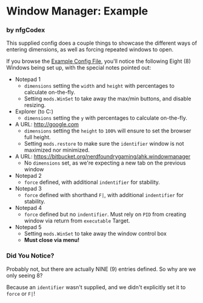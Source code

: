 # Window Manager: Example
### by nfgCodex

This supplied config does a couple things to showcase the different ways of entering dimensions, as well as forcing repeated windows to open.

If you browse the [Example Config File](./WindowConfig.json), you'll notice the following Eight (8) Windows being set up, with the special notes pointed out:

* Notepad 1
    * `dimensions` setting the `width` and `height` with percentages to calculate on-the-fly.
    * Setting `mods.WinSet` to take away the max/min buttons, and disable resizing.
* Explorer (to C:\)
    * `dimensions` setting the `y` with percentages to calculate on-the-fly.
* A URL: http://google.com
    * `dimensions` setting the `height` to `100%` will ensure to set the browser full height.
    * Setting `mods.restore` to make sure the `identifier` window is not maximized nor minimized.
* A URL: https://bitbucket.org/nerdfoundrygaming/ahk.windowmanager
    * No `dimensions` set, as we're expecting a new tab on the previous window
* Notepad 2
    * `force` defined, with additional `indentifier` for stability.
* Notepad 3
    * `force` defined with shorthand `F|`, with additional `indentifier` for stability.
* Notepad 4
    * `force` defined but no `indentifier`. Must rely on `PID` from creating window via return from `executable` Target.
* Notepad 5
    * Setting `mods.WinSet` to take away the window control box 
    * **Must close via menu!**

### Did You Notice?

Probably not, but there are actually NINE (9) entries defined. So why are we only seeing 8? 

Because an `identifier` wasn't supplied, and we didn't explicitly set it to `force` or `F|`!